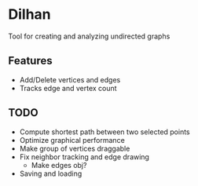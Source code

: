 # Dilhan

Tool for creating and analyzing undirected graphs

## Features
  - Add/Delete vertices and edges
  - Tracks edge and vertex count

## TODO
  - Compute shortest path between two selected points
  - Optimize graphical performance
  - Make group of vertices draggable
  - Fix neighbor tracking and edge drawing
    - Make edges obj?
  - Saving and loading